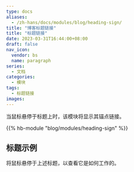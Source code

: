 ```yaml
---
type: docs
aliases:
  - /zh-hans/docs/modules/blog/heading-sign/
title: "博客标题链接"
title: "标题链接"
date: 2023-03-31T16:44:00+08:00
draft: false
nav_icon:
  vendor: bs
  name: paragraph
series:
  - 文档
categories:
  - 模块
tags:
  - 标题链接
images:
---
```


当鼠标悬停于标题上时，该模块将显示其锚点链接。

<!--more-->

{{% hb-module "blog/modules/heading-sign" %}}

## 标题示例

将鼠标悬停于上述标题，以查看它是如何工作的。
